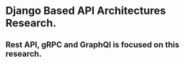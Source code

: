 # Django Based API Architectures Research.

## Rest API, gRPC and GraphQl is focused on this research.
